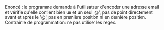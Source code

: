 Enoncé : le programme demande à l'utilisateur d'encoder une adresse email et vérifie qu'elle contient bien un et un seul '@', pas de point directement avant et après le '@', pas en première position ni en dernière position.
Contrainte de programmation: ne pas utiliser les regex. 
